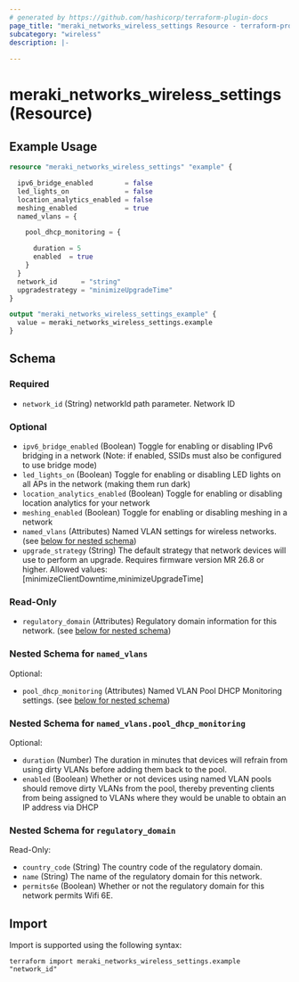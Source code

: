 ```yaml
---
# generated by https://github.com/hashicorp/terraform-plugin-docs
page_title: "meraki_networks_wireless_settings Resource - terraform-provider-meraki"
subcategory: "wireless"
description: |-
  
---
```


# meraki_networks_wireless_settings (Resource)



## Example Usage

```terraform
resource "meraki_networks_wireless_settings" "example" {

  ipv6_bridge_enabled        = false
  led_lights_on              = false
  location_analytics_enabled = false
  meshing_enabled            = true
  named_vlans = {

    pool_dhcp_monitoring = {

      duration = 5
      enabled  = true
    }
  }
  network_id      = "string"
  upgradestrategy = "minimizeUpgradeTime"
}

output "meraki_networks_wireless_settings_example" {
  value = meraki_networks_wireless_settings.example
}
```

<!-- schema generated by tfplugindocs -->
## Schema

### Required

- `network_id` (String) networkId path parameter. Network ID

### Optional

- `ipv6_bridge_enabled` (Boolean) Toggle for enabling or disabling IPv6 bridging in a network (Note: if enabled, SSIDs must also be configured to use bridge mode)
- `led_lights_on` (Boolean) Toggle for enabling or disabling LED lights on all APs in the network (making them run dark)
- `location_analytics_enabled` (Boolean) Toggle for enabling or disabling location analytics for your network
- `meshing_enabled` (Boolean) Toggle for enabling or disabling meshing in a network
- `named_vlans` (Attributes) Named VLAN settings for wireless networks. (see [below for nested schema](#nestedatt--named_vlans))
- `upgrade_strategy` (String) The default strategy that network devices will use to perform an upgrade. Requires firmware version MR 26.8 or higher.
                                  Allowed values: [minimizeClientDowntime,minimizeUpgradeTime]

### Read-Only

- `regulatory_domain` (Attributes) Regulatory domain information for this network. (see [below for nested schema](#nestedatt--regulatory_domain))

<a id="nestedatt--named_vlans"></a>
### Nested Schema for `named_vlans`

Optional:

- `pool_dhcp_monitoring` (Attributes) Named VLAN Pool DHCP Monitoring settings. (see [below for nested schema](#nestedatt--named_vlans--pool_dhcp_monitoring))

<a id="nestedatt--named_vlans--pool_dhcp_monitoring"></a>
### Nested Schema for `named_vlans.pool_dhcp_monitoring`

Optional:

- `duration` (Number) The duration in minutes that devices will refrain from using dirty VLANs before adding them back to the pool.
- `enabled` (Boolean) Whether or not devices using named VLAN pools should remove dirty VLANs from the pool, thereby preventing clients from being assigned to VLANs where they would be unable to obtain an IP address via DHCP



<a id="nestedatt--regulatory_domain"></a>
### Nested Schema for `regulatory_domain`

Read-Only:

- `country_code` (String) The country code of the regulatory domain.
- `name` (String) The name of the regulatory domain for this network.
- `permits6e` (Boolean) Whether or not the regulatory domain for this network permits Wifi 6E.

## Import

Import is supported using the following syntax:

```shell
terraform import meraki_networks_wireless_settings.example "network_id"
```
